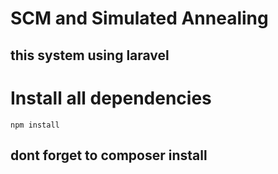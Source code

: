 # SCM and Simulated Annealing
## this system using laravel

# Install all dependencies
`npm install`
## dont forget to composer install
